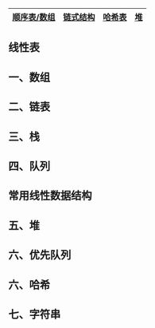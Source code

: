 |[顺序表/数组](#数组)|[链式结构](#链表)|[哈希表](#哈希表)|[堆](#堆)|
|-------|-------|-------|-------|

##  线性表

## 一、数组

## 二、链表

## 三、栈

## 四、队列

## 常用线性数据结构

## 五、堆

## 六、优先队列

## 六、哈希

## 七、字符串